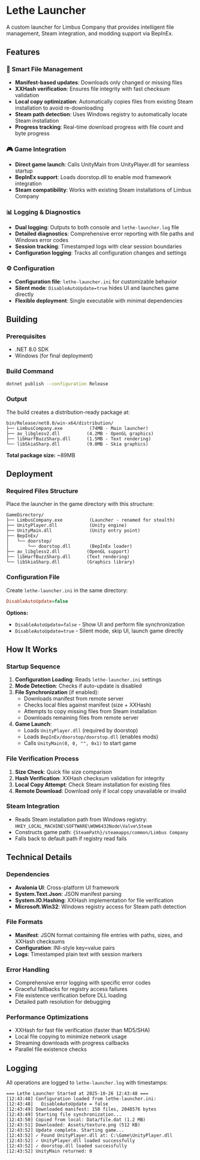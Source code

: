 # Lethe Launcher

A custom launcher for Limbus Company that provides intelligent file management, Steam integration, and modding support via BepInEx.

## Features

### 🚀 Smart File Management
- **Manifest-based updates**: Downloads only changed or missing files
- **XXHash verification**: Ensures file integrity with fast checksum validation
- **Local copy optimization**: Automatically copies files from existing Steam installation to avoid re-downloading
- **Steam path detection**: Uses Windows registry to automatically locate Steam installation
- **Progress tracking**: Real-time download progress with file count and byte progress

### 🎮 Game Integration
- **Direct game launch**: Calls UnityMain from UnityPlayer.dll for seamless startup
- **BepInEx support**: Loads doorstop.dll to enable mod framework integration
- **Steam compatibility**: Works with existing Steam installations of Limbus Company

### 📊 Logging & Diagnostics
- **Dual logging**: Outputs to both console and `lethe-launcher.log` file
- **Detailed diagnostics**: Comprehensive error reporting with file paths and Windows error codes
- **Session tracking**: Timestamped logs with clear session boundaries
- **Configuration logging**: Tracks all configuration changes and settings

### ⚙️ Configuration
- **Configuration file**: `lethe-launcher.ini` for customizable behavior
- **Silent mode**: `DisableAutoUpdate=true` hides UI and launches game directly
- **Flexible deployment**: Single executable with minimal dependencies

## Building

### Prerequisites
- .NET 8.0 SDK
- Windows (for final deployment)

### Build Command
```bash
dotnet publish --configuration Release
```

### Output
The build creates a distribution-ready package at:
```
bin/Release/net8.0/win-x64/distribution/
├── LimbusCompany.exe          (74MB - Main launcher)
├── av_libglesv2.dll          (4.2MB - OpenGL graphics)
├── libHarfBuzzSharp.dll      (1.5MB - Text rendering)
└── libSkiaSharp.dll          (9.0MB - Skia graphics)
```

**Total package size:** ~89MB

## Deployment

### Required Files Structure
Place the launcher in the game directory with this structure:
```
GameDirectory/
├── LimbusCompany.exe          (Launcher - renamed for stealth)
├── UnityPlayer.dll            (Unity engine)
├── UnityMain.dll              (Unity entry point)
├── BepInEx/
│   └── doorstop/
│       └── doorstop.dll       (BepInEx loader)
├── av_libglesv2.dll          (OpenGL support)
├── libHarfBuzzSharp.dll      (Text rendering)
└── libSkiaSharp.dll          (Graphics library)
```

### Configuration File
Create `lethe-launcher.ini` in the same directory:
```ini
DisableAutoUpdate=false
```

**Options:**
- `DisableAutoUpdate=false` - Show UI and perform file synchronization
- `DisableAutoUpdate=true` - Silent mode, skip UI, launch game directly

## How It Works

### Startup Sequence
1. **Configuration Loading**: Reads `lethe-launcher.ini` settings
2. **Mode Detection**: Checks if auto-update is disabled
3. **File Synchronization** (if enabled):
   - Downloads manifest from remote server
   - Checks local files against manifest (size + XXHash)
   - Attempts to copy missing files from Steam installation
   - Downloads remaining files from remote server
4. **Game Launch**:
   - Loads `UnityPlayer.dll` (required by doorstop)
   - Loads `BepInEx/doorstop/doorstop.dll` (enables mods)
   - Calls `UnityMain(0, 0, "", 0x1)` to start game

### File Verification Process
1. **Size Check**: Quick file size comparison
2. **Hash Verification**: XXHash checksum validation for integrity
3. **Local Copy Attempt**: Check Steam installation for existing files
4. **Remote Download**: Download only if local copy unavailable or invalid

### Steam Integration
- Reads Steam installation path from Windows registry: `HKEY_LOCAL_MACHINE\SOFTWARE\WOW6432Node\Valve\Steam`
- Constructs game path: `{SteamPath}/steamapps/common/Limbus Company`
- Falls back to default path if registry read fails

## Technical Details

### Dependencies
- **Avalonia UI**: Cross-platform UI framework
- **System.Text.Json**: JSON manifest parsing
- **System.IO.Hashing**: XXHash implementation for file verification
- **Microsoft.Win32**: Windows registry access for Steam path detection

### File Formats
- **Manifest**: JSON format containing file entries with paths, sizes, and XXHash checksums
- **Configuration**: INI-style key=value pairs
- **Logs**: Timestamped plain text with session markers

### Error Handling
- Comprehensive error logging with specific error codes
- Graceful fallbacks for registry access failures
- File existence verification before DLL loading
- Detailed path resolution for debugging

### Performance Optimizations
- XXHash for fast file verification (faster than MD5/SHA)
- Local file copying to minimize network usage
- Streaming downloads with progress callbacks
- Parallel file existence checks

## Logging

All operations are logged to `lethe-launcher.log` with timestamps:

```
=== Lethe Launcher Started at 2025-10-26 12:43:48 ===
[12:43:48] Configuration loaded from lethe-launcher.ini:
[12:43:48]   DisableAutoUpdate = false
[12:43:49] Downloaded manifest: 150 files, 2048576 bytes
[12:43:49] Starting file synchronization...
[12:43:50] Copied from local: Data/file.dat (1.2 MB)
[12:43:51] Downloaded: Assets/texture.png (512 KB)
[12:43:52] Update complete. Starting game...
[12:43:52] ✓ Found UnityPlayer.dll at: C:\Game\UnityPlayer.dll
[12:43:52] ✓ UnityPlayer.dll loaded successfully
[12:43:52] ✓ doorstop.dll loaded successfully
[12:43:52] UnityMain returned: 0
```